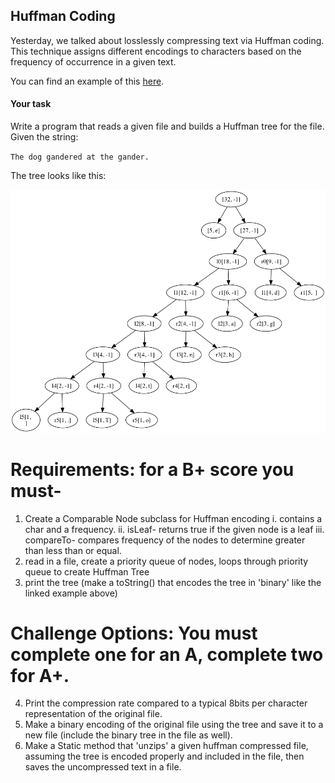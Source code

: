 ## Huffman Coding

Yesterday, we talked about losslessly compressing text via Huffman coding. This technique assigns different encodings to characters based on the frequency of occurrence in a given text.

You can find an example of this [here](https://www.siggraph.org/education/materials/HyperGraph/video/mpeg/mpegfaq/huffman_tutorial.html).

#### Your task

Write a program that reads a given file and builds a Huffman tree for the file. Given the string:

`The dog gandered at the gander.`

The tree looks like this:

![tree](tree.png)

# Requirements: for a B+ score you must-
1. Create a Comparable Node subclass for Huffman encoding
  i. contains a char and a frequency.
  ii. isLeaf- returns true if the given node is a leaf
  iii. compareTo- compares frequency of the nodes to determine greater than less than or equal.
2. read in a file, create a priority queue of nodes, loops through priority queue to create Huffman Tree
3. print the tree (make a toString() that encodes the tree in 'binary' like the linked example above)

# Challenge Options: You must complete one for an A, complete two for A+. 
4. Print the compression rate compared to a typical 8bits per character representation of the original file.
5. Make a binary encoding of the original file using the tree and save it to a new file (include the binary tree in the file as well).
6. Make a Static method that 'unzips' a given huffman compressed file, assuming the tree is encoded properly and included in the file, then saves the uncompressed text in a file.


